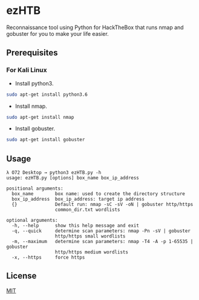 # ezHTB
Reconnaissance tool using Python for HackTheBox that runs nmap and gobuster for you to make your life easier.

## Prerequisites

### For Kali Linux
*  Install python3.
```bash
sudo apt-get install python3.6
```
* Install nmap.
```bash
sudo apt-get install nmap
```
* Install gobuster.
```bash
sudo apt-get install gobuster
```

## Usage

```python3
λ O72 Desktop → python3 ezHTB.py -h
usage: ezHTB.py [options] box_name box_ip_address

positional arguments:
  box_name        box name: used to create the directory structure
  box_ip_address  box_ip_address: target ip address
  {}              Default run: nmap -sC -sV -oN | gobuster http/https
                  common_dir.txt wordlists

optional arguments:
  -h, --help      show this help message and exit
  -q, --quick     determine scan parameters: nmap -Pn -sV | gobuster
                  http/https small wordlists
  -m, --maximum   determine scan parameters: nmap -T4 -A -p 1-65535 | gobuster
                  http/https medium wordlists
  -x, --https     force https

```


## License
[MIT](https://github.com/O72/ezHTB/blob/master/LICENSE)